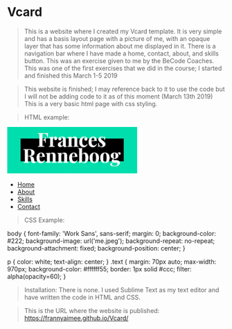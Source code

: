 # Vcard
>This is a website where I created my Vcard template. It is very simple and has a basis layout page with a picture of me, with an opaque layer that has some information about me displayed in it. There is a navigation bar where I have made a home, contact, about, and skills button. This was an exercise given to me by the BeCode Coaches. This was one of the first exercises that we did in the course; I started and finished this March 1-5 2019

>This website is finished; I may reference back to it to use the code but I will not be adding code to it as of this moment (March 13th 2019)
This is a very basic html page with css styling.

>HTML example:
<div class="container">
	<a href="index.html"><img src="logo.png" alt="logo" class="logo"></a>
	<nav>
		<ul class="menu">
		  <li><a href="index.html">Home</a></li>
		  <li><a href="about.html">About</a></li>
		  <li><a href="skills.html">Skills</a></li>
		  <li><a href="contact.html">Contact</a></li>
		</ul>
	</nav>
</div>

>CSS Example:

body { 
  font-family: 'Work Sans', sans-serif;
  margin: 0;
  background-color: #222;
  background-image: url('me.jpeg');
  background-repeat: no-repeat;
  background-attachment: fixed;
  background-position: center; 
}

p {
  color: white;
  text-align: center; 
}
.text {
  margin: 70px auto;
  max-width: 970px;
  background-color: #ffffff55;
  border: 1px solid #ccc;
  filter: alpha(opacity=60); 
}


>Installation:
>There is none. I used Sublime Text as my text editor and have written the code in HTML and CSS.

>This is the URL where the website is published:
https://frannyaimee.github.io/Vcard/



